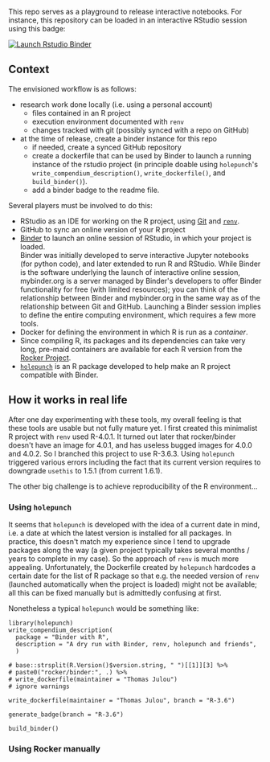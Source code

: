 
This repo serves as a playground to release interactive notebooks.
For instance, this repository can be loaded in an interactive RStudio session using this badge:

<!-- badges: start -->
[![Launch Rstudio Binder](http://mybinder.org/badge_logo.svg)](https://mybinder.org/v2/gh/julou/BinderWithR/R-3.6?urlpath=rstudio)
<!-- badges: end -->

## Context

The envisioned workflow is as follows:

- research work done locally (i.e. using a personal account) 
  + files contained in an R project
  + execution environment documented with `renv`
  + changes tracked with git (possibly synced with a repo on GitHub)
- at the time of release, create a binder instance for this repo
  + if needed, create a synced GitHub repository
  + create a dockerfile that can be used by Binder to launch a running instance of the rstudio project (in principle doable using `holepunch`'s `write_compendium_description()`, `write_dockerfile()`, and `build_binder()`).
  + add a binder badge to the readme file.


Several players must be involved to do this:

- RStudio as an IDE for working on the R project, using [Git](https://guides.github.com/introduction/git-handbook/) and [`renv`](https://rstudio.github.io/renv/articles/renv.html).
- GitHub to sync an online version of your R project
- [Binder](https://mybinder.org) to launch an online session of RStudio, in which your project is loaded.  
Binder was initially developed to serve interactive Jupyter notebooks (for python code), and later extended to run R and RStudio. While Binder is the software underlying the launch of interactive online session, mybinder.org is a server managed by Binder's developers to offer Binder functionality for free (with limited resources); you can think of the relationship between Binder and mybinder.org in the same way as of the relationship between Git and GitHub. Launching a Binder session implies to define the entire computing environment, which requires a few more tools.
- Docker for defining the environment in which R is run as a *container*.
- Since compiling R, its packages and its dependencies can take very long, pre-maid containers are available for each R version from the [Rocker Project](http://rocker-project.org).
- [`holepunch`](https://karthik.github.io/holepunch/articles/getting_started.html) is an R package developed to help make an R project compatible with Binder.



## How it works in real life

After one day experimenting with these tools, my overall feeling is that these tools are usable but not fully mature yet.
I first created this minimalist R project with `renv` used R-4.0.1. It turned out later that rocker/binder doesn't have an image for 4.0.1, and has useless bugged images for 4.0.0 and 4.0.2. So I branched this project to use R-3.6.3. Using `holepunch` triggered various errors including the fact that its current version requires to downgrade `usethis` to 1.5.1 (from current 1.6.1).

The other big challenge is to achieve reproducibility of the R environment...

### Using `holepunch`

It seems that `holepunch` is developed with the idea of a current date in mind, i.e. a date at which the latest version is installed for all packages. In practice, this doesn't match my experience since I tend to upgrade packages along the way (a given project typically takes several months / years to complete in my case). So the approach of `renv` is much more appealing. Unfortunately, the Dockerfile created by `holepunch` hardcodes a certain date for the list of R package so that e.g. the needed version of `renv` (launched automatically when the project is loaded) might not be available; all this can be fixed manually but is admittedly confusing at first.

Nonetheless a typical `holepunch` would be something like:


```{r eval=FALSE}
library(holepunch)
write_compendium_description(
  package = "Binder with R", 
  description = "A dry run with Binder, renv, holepunch and friends",
  )

# base::strsplit(R.Version()$version.string, " ")[[1]][3] %>% 
# paste0("rocker/binder:", .) %>% 
# write_dockerfile(maintainer = "Thomas Julou")
# ignore warnings

write_dockerfile(maintainer = "Thomas Julou", branch = "R-3.6")

generate_badge(branch = "R-3.6")

build_binder()

```


### Using Rocker manually

